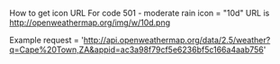How to get icon URL
For code 501 - moderate rain icon = "10d"
URL is
http://openweathermap.org/img/w/10d.png

Example request = 'http://api.openweathermap.org/data/2.5/weather?q=Cape%20Town,ZA&appid=ac3a98f79cf5e6236bf5c166a4aab756'
